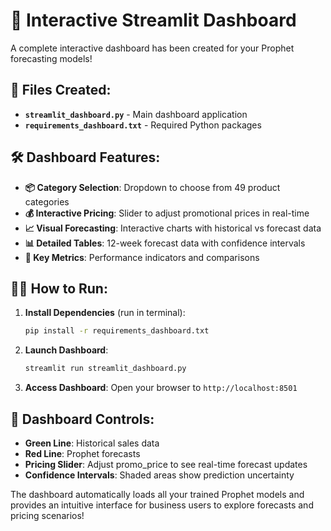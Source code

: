 # 🚀 Interactive Streamlit Dashboard

A complete interactive dashboard has been created for your Prophet forecasting models!

## 📁 Files Created:
- **`streamlit_dashboard.py`** - Main dashboard application
- **`requirements_dashboard.txt`** - Required Python packages

## 🛠️ Dashboard Features:
- **📦 Category Selection**: Dropdown to choose from 49 product categories
- **💰 Interactive Pricing**: Slider to adjust promotional prices in real-time
- **📈 Visual Forecasting**: Interactive charts with historical vs forecast data
- **📊 Detailed Tables**: 12-week forecast data with confidence intervals
- **🎯 Key Metrics**: Performance indicators and comparisons

## 🏃‍♂️ How to Run:

1. **Install Dependencies** (run in terminal):
   ```bash
   pip install -r requirements_dashboard.txt
   ```

2. **Launch Dashboard**:
   ```bash
   streamlit run streamlit_dashboard.py
   ```

3. **Access Dashboard**: Open your browser to `http://localhost:8501`

## 🎯 Dashboard Controls:
- **Green Line**: Historical sales data
- **Red Line**: Prophet forecasts
- **Pricing Slider**: Adjust promo_price to see real-time forecast updates
- **Confidence Intervals**: Shaded areas show prediction uncertainty

The dashboard automatically loads all your trained Prophet models and provides an intuitive interface for business users to explore forecasts and pricing scenarios!